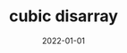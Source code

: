 ---
layout: layouts/sketch.njk
title: cubic disarray
date: 2022-01-01
sketchFile: cubic-disarray.js
---